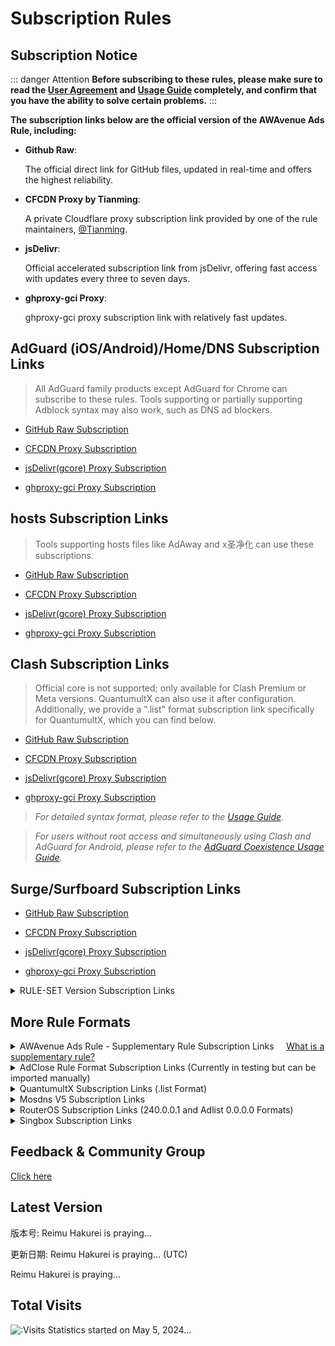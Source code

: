 # Subscription Rules

## Subscription Notice

::: danger Attention
**Before subscribing to these rules, please make sure to read the [User Agreement](./Protocol.md) and [Usage Guide](./Knowledge) completely, and confirm that you have the ability to solve certain problems.**
:::

**The subscription links below are the official version of the AWAvenue Ads Rule, including:**

- **Github Raw**:

  The official direct link for GitHub files, updated in real-time and offers the highest reliability.

- **CFCDN Proxy by Tianming**:

  A private Cloudflare proxy subscription link provided by one of the rule maintainers, [@Tianming](https://github.com/tmby).

- **jsDelivr**:

  Official accelerated subscription link from jsDelivr, offering fast access with updates every three to seven days.

- **ghproxy-gci Proxy**:

  ghproxy-gci proxy subscription link with relatively fast updates.

## AdGuard (iOS/Android)/Home/DNS Subscription Links

> All AdGuard family products except AdGuard for Chrome can subscribe to these rules. Tools supporting or partially supporting Adblock syntax may also work, such as DNS ad blockers.

- [GitHub Raw Subscription](https://raw.githubusercontent.com/TG-Twilight/AWAvenue-Ads-Rule/main/AWAvenue-Ads-Rule.txt)

- [CFCDN Proxy Subscription](https://github.boki.moe/https://raw.githubusercontent.com/TG-Twilight/AWAvenue-Ads-Rule/main/AWAvenue-Ads-Rule.txt)

- [jsDelivr(gcore) Proxy Subscription](https://gcore.jsdelivr.net/gh/TG-Twilight/AWAvenue-Ads-Rule@main/AWAvenue-Ads-Rule.txt)

- [ghproxy-gci Proxy Subscription](https://ghp.ci/https://raw.githubusercontent.com/TG-Twilight/AWAvenue-Ads-Rule/main/AWAvenue-Ads-Rule.txt)

## hosts Subscription Links

> Tools supporting hosts files like AdAway and x圣净化 can use these subscriptions.

- [GitHub Raw Subscription](https://raw.githubusercontent.com/TG-Twilight/AWAvenue-Ads-Rule/main/Filters/AWAvenue-Ads-Rule-hosts.txt)

- [CFCDN Proxy Subscription](https://github.boki.moe/https://raw.githubusercontent.com/TG-Twilight/AWAvenue-Ads-Rule/main/Filters/AWAvenue-Ads-Rule-hosts.txt)

- [jsDelivr(gcore) Proxy Subscription](https://gcore.jsdelivr.net/gh/TG-Twilight/AWAvenue-Ads-Rule@main/Filters/AWAvenue-Ads-Rule-hosts.txt)

- [ghproxy-gci Proxy Subscription](https://ghp.ci/https://raw.githubusercontent.com/TG-Twilight/AWAvenue-Ads-Rule/main/Filters/AWAvenue-Ads-Rule-hosts.txt)

## Clash Subscription Links

> Official core is not supported; only available for Clash Premium or Meta versions. QuantumultX can also use it after configuration. Additionally, we provide a ".list" format subscription link specifically for QuantumultX, which you can find below.

- [GitHub Raw Subscription](https://raw.githubusercontent.com/TG-Twilight/AWAvenue-Ads-Rule/main/Filters/AWAvenue-Ads-Rule-Clash.yaml)

- [CFCDN Proxy Subscription](https://github.boki.moe/https://raw.githubusercontent.com/TG-Twilight/AWAvenue-Ads-Rule/main/Filters/AWAvenue-Ads-Rule-Clash.yaml)

- [jsDelivr(gcore) Proxy Subscription](https://gcore.jsdelivr.net/gh/TG-Twilight/AWAvenue-Ads-Rule@main/Filters/AWAvenue-Ads-Rule-Clash.yaml)

- [ghproxy-gci Proxy Subscription](https://ghp.ci/https://raw.githubusercontent.com/TG-Twilight/AWAvenue-Ads-Rule/main/Filters/AWAvenue-Ads-Rule-Clash.yaml)

> *For detailed syntax format, please refer to the [Usage Guide](./Knowledge#蓝猫).*

> *For users without root access and simultaneously using Clash and AdGuard for Android, please refer to the [AdGuard Coexistence Usage Guide](https://awavenue.top/Coexist.html).*

## Surge/Surfboard Subscription Links

- [GitHub Raw Subscription](https://raw.githubusercontent.com/TG-Twilight/AWAvenue-Ads-Rule/main/Filters/AWAvenue-Ads-Rule-Surge.list)

- [CFCDN Proxy Subscription](https://github.boki.moe/https://raw.githubusercontent.com/TG-Twilight/AWAvenue-Ads-Rule/main/Filters/AWAvenue-Ads-Rule-Surge.list)

- [jsDelivr(gcore) Proxy Subscription](https://gcore.jsdelivr.net/gh/TG-Twilight/AWAvenue-Ads-Rule@main/Filters/AWAvenue-Ads-Rule-Surge.list)

- [ghproxy-gci Proxy Subscription](https://ghp.ci/https://raw.githubusercontent.com/TG-Twilight/AWAvenue-Ads-Rule/main/Filters/AWAvenue-Ads-Rule-Surge.list)

<details>
  <summary>RULE-SET Version Subscription Links</summary>

- [GitHub Raw Subscription](https://raw.githubusercontent.com/TG-Twilight/AWAvenue-Ads-Rule/main/Filters/AWAvenue-Ads-Rule-Surge-RULE-SET.list)

- [CFCDN Proxy Subscription](https://github.boki.moe/https://raw.githubusercontent.com/TG-Twilight/AWAvenue-Ads-Rule/main/Filters/AWAvenue-Ads-Rule-Surge-RULE-SET.list)

- [jsDelivr(gcore) Proxy Subscription](https://gcore.jsdelivr.net/gh/TG-Twilight/AWAvenue-Ads-Rule@main/Filters/AWAvenue-Ads-Rule-Surge-RULE-SET.list)

- [ghproxy-gci Proxy Subscription](https://ghp.ci/https://raw.githubusercontent.com/TG-Twilight/AWAvenue-Ads-Rule/main/Filters/AWAvenue-Ads-Rule-Surge-RULE-SET.list)

</details>

## More Rule Formats
<details>
  <summary>AWAvenue Ads Rule - Supplementary Rule Subscription Links&nbsp;&nbsp;&nbsp;&nbsp;&nbsp;<a href="https://github.com/TG-Twilight/AWAvenue-Ads-Rule/blob/main/assets/README_Update.md#:~:text=%E6%96%B0%E5%A2%9E%EF%BC%9A%E2%80%9CAWAvenue%2DAds%2DRule%2DReplenish%E2%80%9D%EF%BC%8C%E7%A7%8B%E9%A3%8E%E5%B9%BF%E5%91%8A%E8%A7%84%E5%88%99%E7%9A%84%E8%A1%A5%E5%85%85%E8%A7%84%E5%88%99%EF%BC%8C%E6%AD%A4%E8%A7%84%E5%88%99%E5%8C%85%E5%90%AB%E4%BA%86%E4%B8%80%E4%BA%9B%E8%BE%83%E4%B8%BA%E6%BF%80%E8%BF%9B%E7%9A%84%E8%A2%AB%E6%8B%A6%E6%88%AA%E5%9F%9F%E5%90%8D%EF%BC%88%E6%BF%80%E8%BF%9B%E7%A8%8B%E5%BA%A6%E8%BF%9C%E8%BF%9C%E4%B8%8D%E5%A6%82%E2%80%9CAWAvenue%2DAds%2DRule%2DStrict%E6%BF%80%E8%BF%9B%E7%89%88%E2%80%9D%EF%BC%89%EF%BC%8C%E4%B8%94%E6%AF%8F%E4%B8%AA%E9%83%BD%E9%85%8D%E6%9C%89%E7%9B%B8%E5%85%B3%E7%9A%84%E8%AF%B4%E6%98%8E%E3%80%82%E8%BF%99%E4%BA%9B%E5%9F%9F%E5%90%8D%E9%80%9A%E5%B8%B8%E6%9D%A5%E8%AE%B2%E4%B8%8D%E4%BC%9A%E5%A4%AA%E5%BD%B1%E5%93%8D%E4%BD%A0%E7%BD%91%E7%BB%9C%E7%9A%84%E6%AD%A3%E5%B8%B8%E4%BD%BF%E7%94%A8%EF%BC%8C%E4%BD%86%E8%BF%98%E6%98%AF%E4%B8%BA%E6%9C%89%E9%9C%80%E8%A6%81%E7%9A%84%E4%BA%BA%E6%8F%90%E4%BE%9B%E4%BA%86%E4%B8%80%E4%B8%AA%E9%80%89%E6%8B%A9%EF%BC%8C%E4%BD%A0%E5%8F%AF%E4%BB%A5%E8%87%AA%E7%94%B1%E9%80%89%E6%8B%A9%E6%98%AF%E5%90%A6%E8%AE%A2%E9%98%85%E3%80%82">What is a supplementary rule?</a></summary>

- [GitHub Raw Subscription](https://raw.githubusercontent.com/TG-Twilight/AWAvenue-Ads-Rule/main/Filters/AWAvenue-Ads-Rule-Replenish.txt)

- [CFCDN Proxy Subscription](https://github.boki.moe/https://raw.githubusercontent.com/TG-Twilight/AWAvenue-Ads-Rule/main/Filters/AWAvenue-Ads-Rule-Replenish.txt)

- [jsDelivr(gcore) Proxy Subscription](https://gcore.jsdelivr.net/gh/TG-Twilight/AWAvenue-Ads-Rule@main/Filters/AWAvenue-Ads-Rule-Replenish.txt)

- [ghproxy-gci Proxy Subscription](https://ghp.ci/https://raw.githubusercontent.com/TG-Twilight/AWAvenue-Ads-Rule/main/Filters/AWAvenue-Ads-Rule-Replenish.txt)

  *Tips: The "AWAvenue Ads Rule - Supplementary Rules" only provides subscription links for "AdGuard Home/DNS". For other formats, please convert manually.*
</details>

<details>
  <summary>AdClose Rule Format Subscription Links (Currently in testing but can be imported manually)</summary>

- [GitHub Raw Subscription](https://raw.githubusercontent.com/TG-Twilight/AWAvenue-Ads-Rule/main/Filters/AWAvenue-Ads-Rule-AdClose.rule)

- [CFCDN Proxy Subscription](https://github.boki.moe/https://raw.githubusercontent.com/TG-Twilight/AWAvenue-Ads-Rule/main/Filters/AWAvenue-Ads-Rule-AdClose.rule)

- [jsDelivr(gcore) Proxy Subscription](https://gcore.jsdelivr.net/gh/TG-Twilight/AWAvenue-Ads-Rule@main/Filters/AWAvenue-Ads-Rule-AdClose.rule)

- [ghproxy-gci Proxy Subscription](https://ghp.ci/https://raw.githubusercontent.com/TG-Twilight/AWAvenue-Ads-Rule/main/Filters/AWAvenue-Ads-Rule-AdClose.rule)

</details>

<details>
  <summary>QuantumultX Subscription Links (.list Format)</summary>

> If you're unsure how to configure QuantumultX, please refer to the [QuantumultX Usage Guide](https://awavenue.top/QuantumultX.html) for detailed instructions.

- [GitHub Raw Subscription](https://raw.githubusercontent.com/TG-Twilight/AWAvenue-Ads-Rule/main/Filters/AWAvenue-Ads-Rule-QuantumultX.list)

- [CFCDN Proxy Subscription](https://github.boki.moe/https://raw.githubusercontent.com/TG-Twilight/AWAvenue-Ads-Rule/main/Filters/AWAvenue-Ads-Rule-QuantumultX.list)

- [jsDelivr(gcore) Proxy Subscription](https://gcore.jsdelivr.net/gh/TG-Twilight/AWAvenue-Ads-Rule@main/Filters/AWAvenue-Ads-Rule-QuantumultX.list)

- [ghproxy-gci Proxy Subscription](https://ghp.ci/https://raw.githubusercontent.com/TG-Twilight/AWAvenue-Ads-Rule/main/Filters/AWAvenue-Ads-Rule-QuantumultX.list)

</details>

<details>
  <summary>Mosdns V5 Subscription Links</summary>

- [GitHub Raw Subscription](https://raw.githubusercontent.com/TG-Twilight/AWAvenue-Ads-Rule/main/Filters/AWAvenue-Ads-Rule-Mosdns_v5.txt)

- [CFCDN Proxy Subscription](https://github.boki.moe/https://raw.githubusercontent.com/TG-Twilight/AWAvenue-Ads-Rule/main/Filters/AWAvenue-Ads-Rule-Mosdns_v5.txt)

- [jsDelivr(gcore) Proxy Subscription](https://gcore.jsdelivr.net/gh/TG-Twilight/AWAvenue-Ads-Rule@main/Filters/AWAvenue-Ads-Rule-Mosdns_v5.txt)

- [ghproxy-gci Proxy Subscription](https://ghp.ci/https://raw.githubusercontent.com/TG-Twilight/AWAvenue-Ads-Rule/main/Filters/AWAvenue-Ads-Rule-Mosdns_v5.txt)

</details>

<details>
  <summary>RouterOS Subscription Links (240.0.0.1 and Adlist 0.0.0.0 Formats)</summary>

- [GitHub Raw Subscription (240.0.0.1)](https://raw.githubusercontent.com/TG-Twilight/AWAvenue-Ads-Rule/main/Filters/AWAvenue-Ads-Rule-RouterOS.txt)

- [CFCDN Proxy Subscription (240.0.0.1)](https://github.boki.moe/https://raw.githubusercontent.com/TG-Twilight/AWAvenue-Ads-Rule/main/Filters/AWAvenue-Ads-Rule-RouterOS.txt)

- [jsDelivr(gcore) Proxy Subscription (240.0.0.1)](https://gcore.jsdelivr.net/gh/TG-Twilight/AWAvenue-Ads-Rule@main/Filters/AWAvenue-Ads-Rule-RouterOS.txt)

- [ghproxy-gci Proxy Subscription (240.0.0.1)](https://ghp.ci/https://raw.githubusercontent.com/TG-Twilight/AWAvenue-Ads-Rule/main/Filters/AWAvenue-Ads-Rule-RouterOS.txt)

- [GitHub Raw Subscription (Adlist)](https://raw.githubusercontent.com/TG-Twilight/AWAvenue-Ads-Rule/main/Filters/AWAvenue-Ads-Rule-RouterOS-Adlist.txt)

- [CFCDN Proxy Subscription (Adlist)](https://github.boki.moe/https://raw.githubusercontent.com/TG-Twilight/AWAvenue-Ads-Rule/main/Filters/AWAvenue-Ads-Rule-RouterOS-Adlist.txt)

- [jsDelivr(gcore) Proxy Subscription (Adlist)](https://gcore.jsdelivr.net/gh/TG-Twilight/AWAvenue-Ads-Rule@main/Filters/AWAvenue-Ads-Rule-RouterOS-Adlist.txt)

- [ghproxy-gci Proxy Subscription (Adlist)](https://ghp.ci/https://raw.githubusercontent.com/TG-Twilight/AWAvenue-Ads-Rule/main/Filters/AWAvenue-Ads-Rule-RouterOS-Adlist.txt)

</details>

<details>
  <summary>Singbox Subscription Links</summary>

- [GitHub Raw Subscription](https://raw.githubusercontent.com/TG-Twilight/AWAvenue-Ads-Rule/main/Filters/AWAvenue-Ads-Rule-Singbox.json)

- [CFCDN Proxy Subscription](https://github.boki.moe/https://raw.githubusercontent.com/TG-Twilight/AWAvenue-Ads-Rule/main/Filters/AWAvenue-Ads-Rule-Singbox.json)

- [jsDelivr(gcore) Proxy Subscription](https://gcore.jsdelivr.net/gh/TG-Twilight/AWAvenue-Ads-Rule@main/Filters/AWAvenue-Ads-Rule-Singbox.json)

- [ghproxy-gci Proxy Subscription](https://ghp.ci/https://raw.githubusercontent.com/TG-Twilight/AWAvenue-Ads-Rule/main/Filters/AWAvenue-Ads-Rule-Singbox.json)

- [GitHub Raw Subscription (REGEX)](https://raw.githubusercontent.com/TG-Twilight/AWAvenue-Ads-Rule/main/Filters/AWAvenue-Ads-Rule-Singbox-regex.json)

- [CFCDN Proxy Subscription (REGEX)](https://github.boki.moe/https://raw.githubusercontent.com/TG-Twilight/AWAvenue-Ads-Rule/main/Filters/AWAvenue-Ads-Rule-Singbox-regex.json)

- [jsDelivr(gcore) Proxy Subscription (REGEX)](https://gcore.jsdelivr.net/gh/TG-Twilight/AWAvenue-Ads-Rule@main/Filters/AWAvenue-Ads-Rule-Singbox-regex.json)

- [ghproxy-gci Proxy Subscription (REGEX)](https://ghp.ci/https://raw.githubusercontent.com/TG-Twilight/AWAvenue-Ads-Rule/main/Filters/AWAvenue-Ads-Rule-Singbox-regex.json)

</details>

## Feedback & Community Group

[Click here](/Support.html)

## Latest Version

<Version hidden>The update log is provided by GitHub. If it continues to fail to load, please change your network environment.</Version>

版本号: <Version version>Reimu Hakurei is praying...</Version>

更新日期: <Version date>Reimu Hakurei is praying...</Version> (UTC)

<Version info>Reimu Hakurei is praying...</Version>

## Total Visits

![:Visits](https://moe-counter.glitch.me/get/@TG-Twiligh?theme=gelbooru)
Statistics started on May 5, 2024...
